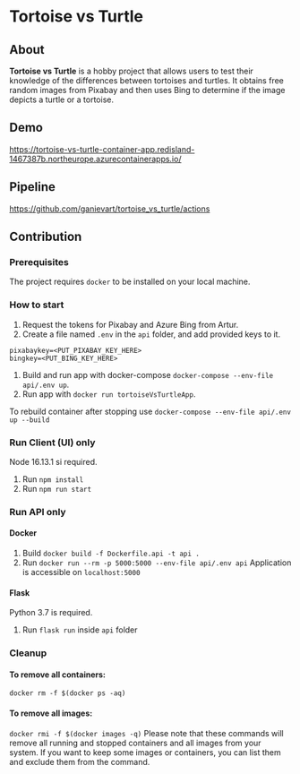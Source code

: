 # Tortoise vs Turtle

## About

**Tortoise vs Turtle** is a hobby project that allows users to test their knowledge of the differences between tortoises and turtles. It obtains free random images from Pixabay and then uses Bing to determine if the image depicts a turtle or a tortoise.

## Demo
https://tortoise-vs-turtle-container-app.redisland-1467387b.northeurope.azurecontainerapps.io/

## Pipeline
https://github.com/ganievart/tortoise_vs_turtle/actions

## Contribution
### Prerequisites

The project requires `docker` to be installed on your local machine.

### How to start

1. Request the tokens for Pixabay and Azure Bing from Artur.
1. Create a file named `.env` in the `api` folder, and add provided keys to it.
```
pixabaykey=<PUT_PIXABAY_KEY_HERE>
bingkey=<PUT_BING_KEY_HERE>
```
1. Build and run app with docker-compose `docker-compose --env-file api/.env up`.
1. Run app with `docker run tortoiseVsTurtleApp`.

To rebuild container after stopping use `docker-compose --env-file api/.env up --build`

### Run Client (UI) only
Node 16.13.1 si required.
1. Run `npm install`
1. Run `npm run start`

### Run API only
#### Docker
1. Build `docker build -f Dockerfile.api -t api .`
1. Run `docker run --rm -p 5000:5000 --env-file api/.env api`
Application is accessible on `localhost:5000`

#### Flask
Python 3.7 is required.
1. Run `flask run` inside `api` folder

### Cleanup
#### To remove all containers:
`docker rm -f $(docker ps -aq)`

#### To remove all images:
`docker rmi -f $(docker images -q)`
Please note that these commands will remove all running and stopped containers and all images from your system. If you want to keep some images or containers, you can list them and exclude them from the command.